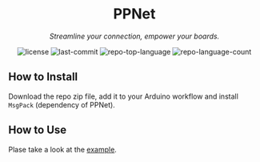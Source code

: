 <p align="center">
  <!--
  <img src="https://raw.githubusercontent.com/PKief/vscode-material-icon-theme/ec559a9f6bfd399b82bb44393651661b08aaf7ba/icons/folder-markdown-open.svg" width="100" alt="project-logo">
  -->
</p>
<p align="center">
    <h1 align="center">PPNet</h1>
</p>
<p align="center">
  <em>Streamline your connection, empower your boards.</em>
</p>
<p align="center">
	<img src="https://img.shields.io/github/license/PagoPlus/ppnet?style=default&logo=opensourceinitiative&logoColor=white&color=0080ff" alt="license">
	<img src="https://img.shields.io/github/last-commit/PagoPlus/ppnet?style=default&logo=git&logoColor=white&color=0080ff" alt="last-commit">
	<img src="https://img.shields.io/github/languages/top/PagoPlus/ppnet?style=default&color=0080ff" alt="repo-top-language">
	<img src="https://img.shields.io/github/languages/count/PagoPlus/ppnet?style=default&color=0080ff" alt="repo-language-count">
<p>


## How to Install

Download the repo zip file, add it to your Arduino workflow and install `MsgPack` (dependency of PPNet).

## How to Use

Plase take a look at the [example](./examples/example-01/example-01.ino).